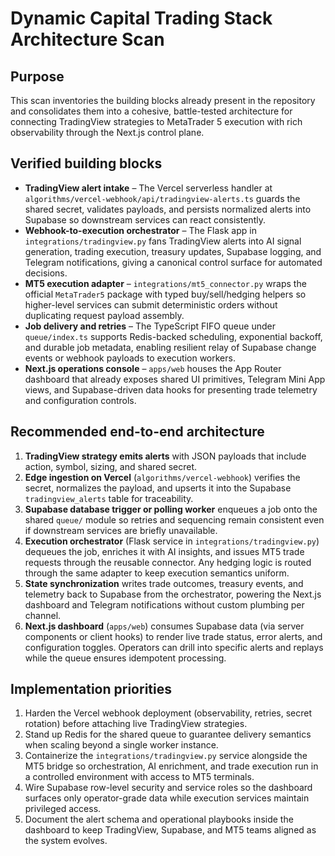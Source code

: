 # Dynamic Capital Trading Stack Architecture Scan

## Purpose
This scan inventories the building blocks already present in the repository and consolidates them into a cohesive, battle-tested architecture for connecting TradingView strategies to MetaTrader 5 execution with rich observability through the Next.js control plane.

## Verified building blocks
- **TradingView alert intake** – The Vercel serverless handler at `algorithms/vercel-webhook/api/tradingview-alerts.ts` guards the shared secret, validates payloads, and persists normalized alerts into Supabase so downstream services can react consistently.
- **Webhook-to-execution orchestrator** – The Flask app in `integrations/tradingview.py` fans TradingView alerts into AI signal generation, trading execution, treasury updates, Supabase logging, and Telegram notifications, giving a canonical control surface for automated decisions.
- **MT5 execution adapter** – `integrations/mt5_connector.py` wraps the official `MetaTrader5` package with typed buy/sell/hedging helpers so higher-level services can submit deterministic orders without duplicating request payload assembly.
- **Job delivery and retries** – The TypeScript FIFO queue under `queue/index.ts` supports Redis-backed scheduling, exponential backoff, and durable job metadata, enabling resilient relay of Supabase change events or webhook payloads to execution workers.
- **Next.js operations console** – `apps/web` houses the App Router dashboard that already exposes shared UI primitives, Telegram Mini App views, and Supabase-driven data hooks for presenting trade telemetry and configuration controls.

## Recommended end-to-end architecture
1. **TradingView strategy emits alerts** with JSON payloads that include action, symbol, sizing, and shared secret.
2. **Edge ingestion on Vercel** (`algorithms/vercel-webhook`) verifies the secret, normalizes the payload, and upserts it into the Supabase `tradingview_alerts` table for traceability.
3. **Supabase database trigger or polling worker** enqueues a job onto the shared `queue/` module so retries and sequencing remain consistent even if downstream services are briefly unavailable.
4. **Execution orchestrator** (Flask service in `integrations/tradingview.py`) dequeues the job, enriches it with AI insights, and issues MT5 trade requests through the reusable connector. Any hedging logic is routed through the same adapter to keep execution semantics uniform.
5. **State synchronization** writes trade outcomes, treasury events, and telemetry back to Supabase from the orchestrator, powering the Next.js dashboard and Telegram notifications without custom plumbing per channel.
6. **Next.js dashboard** (`apps/web`) consumes Supabase data (via server components or client hooks) to render live trade status, error alerts, and configuration toggles. Operators can drill into specific alerts and replays while the queue ensures idempotent processing.

## Implementation priorities
1. Harden the Vercel webhook deployment (observability, retries, secret rotation) before attaching live TradingView strategies.
2. Stand up Redis for the shared queue to guarantee delivery semantics when scaling beyond a single worker instance.
3. Containerize the `integrations/tradingview.py` service alongside the MT5 bridge so orchestration, AI enrichment, and trade execution run in a controlled environment with access to MT5 terminals.
4. Wire Supabase row-level security and service roles so the dashboard surfaces only operator-grade data while execution services maintain privileged access.
5. Document the alert schema and operational playbooks inside the dashboard to keep TradingView, Supabase, and MT5 teams aligned as the system evolves.

